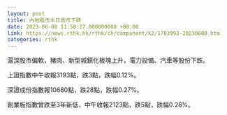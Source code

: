 ```yaml
---
layout: post
title: 內地股市半日收市下跌
date: 2023-06-08 11:50:27.000000000 +08:00
link: https://news.rthk.hk/rthk/ch/component/k2/1703993-20230608.htm
categories: rthk
---
```


滬深股市偏軟，豬肉、新型城鎮化板塊上升，電力設備、汽車等股份下跌。

上證指數中午收報3193點，跌3點，跌幅0.12%。

深證成份指數報10680點，跌28點，跌幅0.27%。

創業板指數曾跌至3年新低，中午收報2123點，跌5點，跌幅0.28%。
